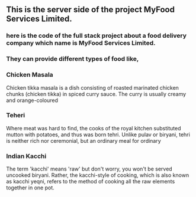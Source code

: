## This is the server side of the project MyFood Services Limited.

### here is the code of the full stack project about a food delivery company which name is MyFood Services Limited.

### They can provide different types of food like,

### Chicken Masala

Chicken tikka masala is a dish consisting of roasted marinated chicken chunks (chicken tikka) in spiced curry sauce. The curry is usually creamy and orange-coloured

### Teheri

Where meat was hard to find, the cooks of the royal kitchen substituted mutton with potatoes, and thus was born tehri. Unlike pulav or biryani, tehri is neither rich nor ceremonial, but an ordinary meal for ordinary

### Indian Kacchi

The term 'kacchi' means 'raw' but don't worry, you won't be served uncooked biryani. Rather, the kacchi-style of cooking, which is also known as kacchi yeqni, refers to the method of cooking all the raw elements together in one pot.
